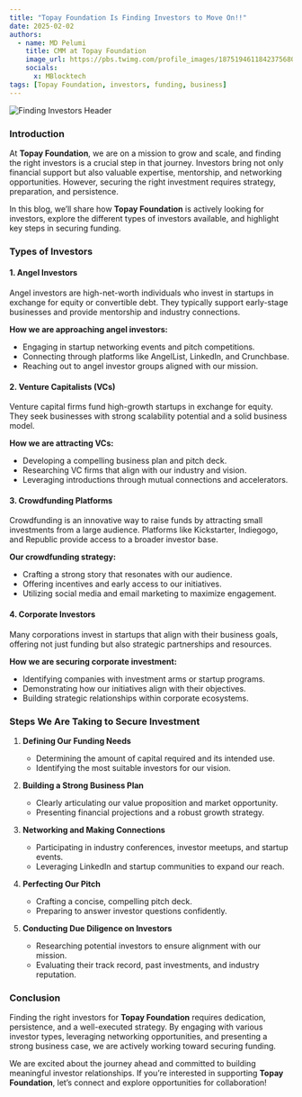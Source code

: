 ```yaml
---
title: "Topay Foundation Is Finding Investors to Move On!!"
date: 2025-02-02
authors:
  - name: MD Pelumi
    title: CMM at Topay Foundation
    image_url: https://pbs.twimg.com/profile_images/1875194611842375680/W07dARtn_400x400.png
    socials:
      x: MBlocktech
tags: [Topay Foundation, investors, funding, business]
---
```

![Finding Investors Header](/img/blog/feb/02.webp)

### Introduction

At **Topay Foundation**, we are on a mission to grow and scale, and finding the right investors is a crucial step in that journey. Investors bring not only financial support but also valuable expertise, mentorship, and networking opportunities. However, securing the right investment requires strategy, preparation, and persistence.

In this blog, we’ll share how **Topay Foundation** is actively looking for investors, explore the different types of investors available, and highlight key steps in securing funding.

<!-- truncate -->

### Types of Investors

#### 1. **Angel Investors**

Angel investors are high-net-worth individuals who invest in startups in exchange for equity or convertible debt. They typically support early-stage businesses and provide mentorship and industry connections.

**How we are approaching angel investors:**

- Engaging in startup networking events and pitch competitions.
- Connecting through platforms like AngelList, LinkedIn, and Crunchbase.
- Reaching out to angel investor groups aligned with our mission.

#### 2. **Venture Capitalists (VCs)**

Venture capital firms fund high-growth startups in exchange for equity. They seek businesses with strong scalability potential and a solid business model.

**How we are attracting VCs:**

- Developing a compelling business plan and pitch deck.
- Researching VC firms that align with our industry and vision.
- Leveraging introductions through mutual connections and accelerators.

#### 3. **Crowdfunding Platforms**

Crowdfunding is an innovative way to raise funds by attracting small investments from a large audience. Platforms like Kickstarter, Indiegogo, and Republic provide access to a broader investor base.

**Our crowdfunding strategy:**

- Crafting a strong story that resonates with our audience.
- Offering incentives and early access to our initiatives.
- Utilizing social media and email marketing to maximize engagement.

#### 4. **Corporate Investors**

Many corporations invest in startups that align with their business goals, offering not just funding but also strategic partnerships and resources.

**How we are securing corporate investment:**

- Identifying companies with investment arms or startup programs.
- Demonstrating how our initiatives align with their objectives.
- Building strategic relationships within corporate ecosystems.

### Steps We Are Taking to Secure Investment

1. **Defining Our Funding Needs**
   - Determining the amount of capital required and its intended use.
   - Identifying the most suitable investors for our vision.

2. **Building a Strong Business Plan**
   - Clearly articulating our value proposition and market opportunity.
   - Presenting financial projections and a robust growth strategy.

3. **Networking and Making Connections**
   - Participating in industry conferences, investor meetups, and startup events.
   - Leveraging LinkedIn and startup communities to expand our reach.

4. **Perfecting Our Pitch**
   - Crafting a concise, compelling pitch deck.
   - Preparing to answer investor questions confidently.

5. **Conducting Due Diligence on Investors**
   - Researching potential investors to ensure alignment with our mission.
   - Evaluating their track record, past investments, and industry reputation.

### Conclusion

Finding the right investors for **Topay Foundation** requires dedication, persistence, and a well-executed strategy. By engaging with various investor types, leveraging networking opportunities, and presenting a strong business case, we are actively working toward securing funding.

We are excited about the journey ahead and committed to building meaningful investor relationships. If you’re interested in supporting **Topay Foundation**, let’s connect and explore opportunities for collaboration!
